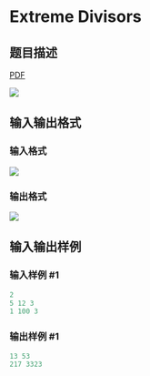 # Extreme Divisors

## 题目描述

[problemUrl]: https://uva.onlinejudge.org/index.php?option=com_onlinejudge&Itemid=8&category=242&page=show_problem&problem=3195

[PDF](https://uva.onlinejudge.org/external/120/p12044.pdf)

![](https://cdn.luogu.com.cn/upload/vjudge_pic/UVA12044/9e565c87ca0f807ee20f5693383d08d9825239e4.png)

## 输入输出格式

### 输入格式

![](https://cdn.luogu.com.cn/upload/vjudge_pic/UVA12044/a421bcfa956df97c5248314f1b8229cb4c9c95e1.png)

### 输出格式

![](https://cdn.luogu.com.cn/upload/vjudge_pic/UVA12044/86a8c1bfacc1efac13d533d5c5443269da9c4beb.png)

## 输入输出样例

### 输入样例 #1

```cpp
2
5 12 3
1 100 3
```


### 输出样例 #1

```cpp
13 53
217 3323
```


